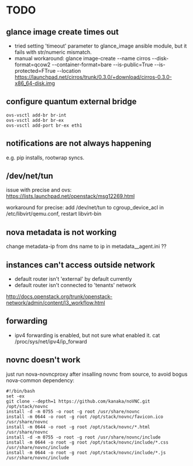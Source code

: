 

# TODO


## glance image create times out

- tried setting 'timeout' parameter to glance_image ansible module, but it fails with str/numeric mismatch.
- manual workaround:
    glance image-create --name cirros --disk-format=qcow2 --container-format=bare --is-public=True --is-protected=FTrue --location https://launchpad.net/cirros/trunk/0.3.0/+download/cirros-0.3.0-x86_64-disk.img

## configure quantum external bridge

    ovs-vsctl add-br br-int
    ovs-vsctl add-br br-ex
    ovs-vsctl add-port br-ex eth1

## notifications are not always happening

e.g. pip installs, rootwrap syncs.

## /dev/net/tun

issue with precise and ovs:  https://lists.launchpad.net/openstack/msg12269.html

workaround for precise: add /dev/net/tun to cgroup_device_acl in /etc/libvirt/qemu.conf, restart libvirt-bin

## nova metadata is not working

change metadata-ip from dns name to ip in metadata__agent.ini ??

## instances can't access outside network

- default router isn't 'external' by default currently
- default router isn't connected to 'tenants' network

http://docs.openstack.org/trunk/openstack-network/admin/content/l3_workflow.html

## forwarding

- ipv4 forwarding is enabled, but not sure what enabled it.
    cat /proc/sys/net/ipv4/ip_forward

## novnc doesn't work

just run nova-novncproxy after insalling novnc from source, to avoid bogus nova-common dependency:

    #!/bin/bash
    set -ex
    git clone --depth=1 https://github.com/kanaka/noVNC.git /opt/stack/novnc
    install -d -m 0755 -o root -g root /usr/share/novnc
    install -m 0644 -o root -g root /opt/stack/novnc/favicon.ico /usr/share/novnc
    install -m 0644 -o root -g root /opt/stack/novnc/*.html /usr/share/novnc
    install -d -m 0755 -o root -g root /usr/share/novnc/include
    install -m 0644 -o root -g root /opt/stack/novnc/include/*.css /usr/share/novnc/include
    install -m 0644 -o root -g root /opt/stack/novnc/include/*.js /usr/share/novnc/include
